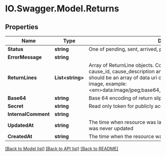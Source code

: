 # IO.Swagger.Model.Returns
## Properties

Name | Type | Description | Notes
------------ | ------------- | ------------- | -------------
**Status** | **string** | One of pending, sent, arrived, processed, error or approved | [optional] 
**ErrorMessage** | **string** |  | [optional] 
**ReturnLines** | **List&lt;string&gt;** | Array of ReturnLine objects. Contains fields order_line_id, quantity, cause_id, cause_description and images. When creating, images should be an array of data uri containing the base64 encoding of the image, example: &lt;em&gt;data:image/jpeg;base64,AAQSkZJ......RgABAQEAlgCWAAD&lt;/em&gt; | [optional] 
**Base64** | **string** | Base 64 encoding of return slip | [optional] 
**Secret** | **string** | Read only token for publicly accessing status of the return order | [optional] 
**InternalComment** | **string** |  | [optional] 
**UpdatedAt** | **string** | The time when resource was last updated or when it was created if it was never updated | [optional] 
**CreatedAt** | **string** | The time when the resource was created | [optional] 

[[Back to Model list]](../README.md#documentation-for-models) [[Back to API list]](../README.md#documentation-for-api-endpoints) [[Back to README]](../README.md)

